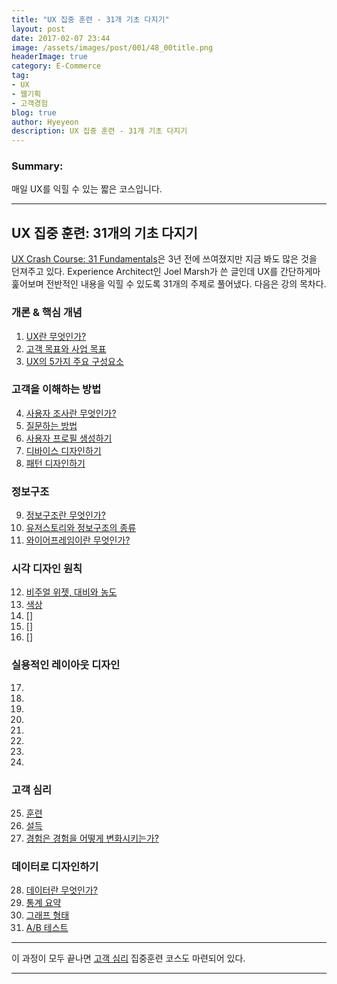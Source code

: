 ```yaml
---
title: "UX 집중 훈련 - 31개 기초 다지기"
layout: post
date: 2017-02-07 23:44
image: /assets/images/post/001/48_00title.png
headerImage: true
category: E-Commerce
tag:
- UX
- 웹기획
- 고객경험
blog: true
author: Hyeyeon
description: UX 집중 훈련 - 31개 기초 다지기
---
```


### Summary:

매일 UX를 익힐 수 있는 짧은 코스입니다.

---

## UX 집중 훈련: 31개의 기초 다지기

[UX Crash Course: 31 Fundamentals](http://thehipperelement.com/post/75476711614/ux-crash-course-31-fundamentals)은 3년 전에 쓰여졌지만 지금 봐도 많은 것을 던져주고 있다. Experience Architect인 Joel Marsh가 쓴 글인데 UX를 간단하게마 훑어보며 전반적인 내용을 익힐 수 있도록 31개의 주제로 풀어냈다. 다음은 강의 목차다.

### 개론 & 핵심 개념

1. [UX란 무엇인가?](http://thehipperelement.com/post/71886924188/daily-ux-crash-course-1-of-31)
2. [고객 목표와 사업 목표](http://thehipperelement.com/post/71993245690/daily-ux-crash-course-2-of-31)
3. [UX의 5가지 주요 구성요소](http://thehipperelement.com/post/72080847673/daily-ux-crash-course-3-of-31)

### 고객을 이해하는 방법

4. [사용자 조사란 무엇인가?](http://thehipperelement.com/post/72215356367/daily-ux-crash-course-4-of-31)
5. [질문하는 방법](http://thehipperelement.com/post/72332896118/daily-ux-crash-course-5-of-31)
6. [사용자 프로필 생성하기](http://thehipperelement.com/post/72447829343/daily-ux-crash-course-6-of-31)
7. [디바이스 디자인하기](http://thehipperelement.com/post/72554568719/daily-ux-crash-course-7-of-31)
8. [패턴 디자인하기](http://thehipperelement.com/post/72691840090/daily-ux-crash-course-8-of-31)

### 정보구조

9. [정보구조란 무엇인가?](http://thehipperelement.com/post/72756966184/daily-ux-crash-course-9-of-31)
10. [유저스토리와 정보구조의 종류](http://thehipperelement.com/post/72874272820/daily-ux-crash-course-10-of-31)
11. [와이어프레임이란 무엇인가?](http://thehipperelement.com/post/72968482991/daily-ux-crash-course-11-of-31)

### 시각 디자인 원칙

12. [비주얼 위젯, 대비와 농도](http://thehipperelement.com/post/73103991460/daily-ux-crash-course-12-of-31)
13. [색상](http://thehipperelement.com/post/73203177934/daily-ux-crash-course-13-of-31)
14. []
15. []
16. []

### 실용적인 레이아웃 디자인

17.
18.
19.
20.
21.
22.
23.
24.

### 고객 심리

25. [훈련](http://thehipperelement.com/post/74504954492/daily-ux-crash-course-25-of-31)
26. [설득](http://thehipperelement.com/post/74607165637/daily-ux-crash-course-26-of-31)
27. [경험은 경험을 어떻게 변화시키는가?](http://thehipperelement.com/post/74722147650/daily-ux-crash-course-27-of-31)

### 데이터로 디자인하기

28. [데이터란 무엇인가?](http://thehipperelement.com/post/74829065240/daily-ux-crash-course-28-of-31)
29. [통계 요약](http://thehipperelement.com/post/74956500991/daily-ux-crash-course-29-of-31)
30. [그래프 형태](http://thehipperelement.com/post/75069453398/daily-ux-crash-course-30-of-31)
31. [A/B 테스트](http://thehipperelement.com/post/75153953163/daily-ux-crash-course-31-of-31)

---

이 과정이 모두 끝나면 [고객 심리](http://thehipperelement.com/post/87574750438/ux-crash-course-user-psychology) 집중훈련 코스도 마련되어 있다.

---

